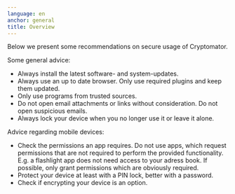 ```yaml
---
language: en
anchor: general
title: Overview
---
```

<p class="lead">Below we present some recommendations on secure usage of Cryptomator.</p>

Some general advice:

- Always install the latest software- and system-updates.
- Always use an up to date browser. Only use required plugins and keep them updated.
- Only use programs from trusted sources.
- Do not open email attachments or links without consideration. Do not open suspicious emails.
- Always lock your device when you no longer use it or leave it alone.

Advice regarding mobile devices:

- Check the permissions an app requires. Do not use apps, which request permissions that are not required to perform the provided functionality. E.g. a flashlight app does not need access to your adress book. If possible, only grant permissions which are obviously required.
- Protect your device at least with a PIN lock, better with a password.
- Check if encrypting your device is an option.
